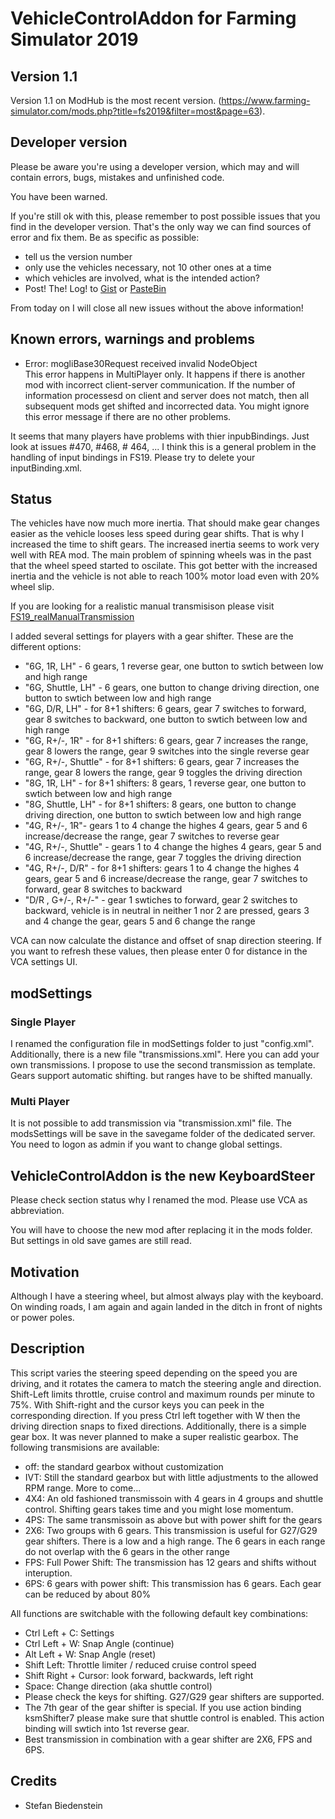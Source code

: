# VehicleControlAddon for Farming Simulator 2019

## Version 1.1

Version 1.1 on ModHub is the most recent version. (https://www.farming-simulator.com/mods.php?title=fs2019&filter=most&page=63).

## Developer version
Please be aware you're using a developer version, which may and will contain errors, bugs, mistakes and unfinished code. 

You have been warned.

If you're still ok with this, please remember to post possible issues that you find in the developer version. 
That's the only way we can find sources of error and fix them. 
Be as specific as possible:

* tell us the version number
* only use the vehicles necessary, not 10 other ones at a time
* which vehicles are involved, what is the intended action?
* Post! The! Log! to [Gist](https://gist.github.com/) or [PasteBin](http://pastebin.com/)

From today on I will close all new issues without the above information!

## Known errors, warnings and problems

* Error: mogliBase30Request received invalid NodeObject  
This error happens in MultiPlayer only. It happens if there is another mod with incorrect client-server communication. If the number of information processesd on client and server does not match, then all subsequent mods get shifted and incorrected data. You might ignore this error message if there are no other problems.

It seems that many players have problems with thier inpubBindings. Just look at issues #470, #468, # 464, ... I think this is a general problem in the handling of input bindings in FS19. Please try to delete your inputBinding.xml.

## Status
The vehicles have now much more inertia. That should make gear changes easier as the vehicle looses less speed during gear shifts. That is why I increased the time to shift gears. The increased inertia seems to work very well with REA mod. The main problem of spinning wheels was in the past that the wheel speed started to oscilate. This got better with the increased inertia and the vehicle is not able to reach 100% motor load even with 20% wheel slip.

If you are looking for a realistic manual transmisison please visit [FS19_realManualTransmission](https://github.com/modelleicher/FS19_realManualTransmission)

I added several settings for players with a gear shifter. These are the different options:
* "6G, 1R, LH" - 6 gears, 1 reverse gear, one button to swtich between low and high range
* "6G, Shuttle, LH" - 6 gears, one button to change driving direction, one button to swtich between low and high range
* "6G, D/R, LH" - for 8+1 shifters: 6 gears, gear 7 switches to forward, gear 8 switches to backward, one button to swtich between low and high range
* "6G, R+/-, 1R" - for 8+1 shifters: 6 gears, gear 7 increases the range, gear 8 lowers the range, gear 9 switches into the single reverse gear
* "6G, R+/-, Shuttle" - for 8+1 shifters: 6 gears, gear 7 increases the range, gear 8 lowers the range, gear 9 toggles the driving direction
* "8G, 1R, LH" - for 8+1 shifters: 8 gears, 1 reverse gear, one button to swtich between low and high range
* "8G, Shuttle, LH" - for 8+1 shifters: 8 gears, one button to change driving direction, one button to swtich between low and high range
* "4G, R+/-, 1R"- gears 1 to 4 change the highes 4 gears, gear 5 and 6 increase/decrease the range, gear 7 switches to reverse gear
* "4G, R+/-, Shuttle" - gears 1 to 4 change the highes 4 gears, gear 5 and 6 increase/decrease the range, gear 7 toggles the driving direction
* "4G, R+/-, D/R" - for 8+1 shifters: gears 1 to 4 change the highes 4 gears, gear 5 and 6 increase/decrease the range, gear 7 switches to forward, gear 8 switches to backward
* "D/R , G+/-, R+/-" - gear 1 swtiches to forward, gear 2 switches to backward, vehicle is in neutral in neither 1 nor 2 are pressed, gears 3 and 4 change the gear, gears 5 and 6 change the range

VCA can now calculate the distance and offset of snap direction steering. If you want to refresh these values, then please enter 0 for distance in the VCA settings UI.

## modSettings

### Single Player
I renamed the configuration file in modSettings folder to just "config.xml". Additionally, there is a new file "transmissions.xml". Here you can add your own transmissions. I propose to use the second transmission as template. Gears support automatic shifting. but ranges have to be shifted manually. 

### Multi Player
It is not possible to add transmission via "transmission.xml" file. The modsSettings will be save in the savegame folder of the dedicated server. You need to logon as admin if you want to change global settings.

## VehicleControlAddon is the new KeyboardSteer
Please check section status why I renamed the mod. Please use VCA as abbreviation.

You will have to choose the new mod after replacing it in the mods folder. But settings in old save games are still read.

## Motivation
Although I have a steering wheel, but almost always play with the keyboard. On winding roads, I am again and again landed in the ditch in front of nights or power poles.

## Description
This script varies the steering speed depending on the speed you are driving, and it rotates the camera to match the steering angle and direction.
Shift-Left limits throttle, cruise control and maximum rounds per minute to 75%. With Shift-right and the cursor keys you can peek in the corresponding direction.
If you press Ctrl left together with W then the driving direction snaps to fixed directions.
Additionally, there is a simple gear box. It was never planned to make a super realistic gearbox. The following transmisions are available:
* off: the standard gearbox without customization
* IVT: Still the standard gearbox but with little adjustments to the allowed RPM range. More to come...
* 4X4: An old fashioned transmissoin with 4 gears in 4 groups and shuttle control. Shifting gears takes time and you might lose momentum.
* 4PS: The same transmissoin as above but with power shift for the gears
* 2X6: Two groups with 6 gears. This transmission is useful for G27/G29 gear shifters. There is a low and a high range. The 6 gears in each range do not overlap with the 6 gears in the other range
* FPS: Full Power Shift: The transmission has 12 gears and shifts without interuption. 
* 6PS: 6 gears with power shift: This transmission has 6 gears. Each gear can be reduced by about 80%

All functions are switchable with the following default key combinations:
* Ctrl Left + C: Settings
* Ctrl Left + W: Snap Angle (continue)
* Alt Left + W: Snap Angle (reset)
* Shift Left: Throttle limiter / reduced cruise control speed
* Shift Right + Cursor: look forward, backwards, left right
* Space: Change direction (aka shuttle control)
* Please check the keys for shifting. G27/G29 gear shifters are supported.
* The 7th gear of the gear shifter is special. If you use action binding ksmShifter7 please make sure that shuttle control is enabled. This action binding will swtich into 1st reverse gear. 
* Best transmission in combination with a gear shifter are 2X6, FPS and 6PS. 

## Credits
* Stefan Biedenstein
